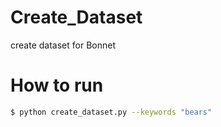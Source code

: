 # Create_Dataset
create dataset for Bonnet

# How to run
```sh
$ python create_dataset.py --keywords "bears"
```
